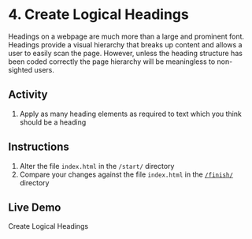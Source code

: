 # 4. Create Logical Headings
Headings on a webpage are much more than a large and prominent font. Headings provide a visual hierarchy that breaks up content and allows a user to easily scan the page. However, unless the heading structure has been coded correctly the page hierarchy will be meaningless to non-sighted users.

## Activity
1. Apply as many heading elements as required to text which you think should be a heading

## Instructions
1. Alter the file `index.html` in the `/start/` directory
1. Compare your changes against the file `index.html` in the [`/finish/`](https://github.com/canaxess/ACME-fashion-house/tree/master/build-structure-of-page/3.8-create-logical-headings/finish) directory

## Live Demo
Create Logical Headings